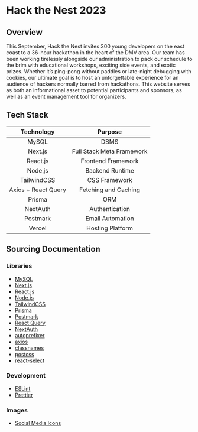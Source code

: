 # Hack the Nest 2023

## Overview

This September, Hack the Nest invites 300 young developers on the east
coast to a 36-hour hackathon in the heart of the DMV area. Our team has
been working tirelessly alongside our administration to pack our
schedule to the brim with educational workshops, exciting side events,
and exotic prizes. Whether it’s ping-pong without paddles or
late-night debugging with cookies, our ultimate goal is to host an
unforgettable experience for an audience of hackers normally barred
from hackathons. This website serves as both an informational asset to potential participants and sponsors, as well as an event management tool for organizers.

## Tech Stack

|     Technology      |          Purpose          |
| :-----------------: | :-----------------------: |
|        MySQL        |           DBMS            |
|       Next.js       | Full Stack Meta Framework |
|      React.js       |    Frontend Framework     |
|       Node.js       |      Backend Runtime      |
|     TailwindCSS     |       CSS Framework       |
| Axios + React Query |   Fetching and Caching    |
|       Prisma        |            ORM            |
|      NextAuth       |      Authentication       |
|    Postmark    |     Email Automation      |
|       Vercel        |     Hosting Platform      |

## Sourcing Documentation

### Libraries

- [MySQL](https://dev.mysql.com/doc/)
- [Next.js](https://nextjs.org/docs/getting-started)
- [React.js](https://reactjs.org/docs/getting-started.html)
- [Node.js](https://nodejs.org/en/docs/)
- [TailwindCSS](https://tailwindcss.com/docs/installation)
- [Prisma](https://www.prisma.io/docs)
- [Postmark](https://postmarkapp.com/developer)
- [React Query](https://react-query.tanstack.com/overview)
- [NextAuth](https://next-auth.js.org/getting-started/example)
- [autoprefixer](https://github.com/postcss/autoprefixer)
- [axios](https://axios-http.com/docs/intro)
- [classnames](https://github.com/JedWatson/classnames)
- [postcss](https://github.com/postcss/postcss)
- [react-select](https://react-select.com/home)

### Development

- [ESLint](https://eslint.org/docs/user-guide/configuring/)
- [Prettier](https://prettier.io/docs/en/index.html)

### Images

- [Social Media Icons](https://fontawesome.com/docs)
